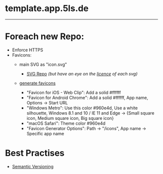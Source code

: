 # template.app.5ls.de



---

# Foreach new Repo:
- Enforce HTTPS
- Favicons:
  - main SVG as "icon.svg"
    - [SVG Repo](https://www.svgrepo.com) *(but have an eye on the [licence](https://www.svgrepo.com/page/licensing) of each svg)*
  
  - [generate favicons](https://realfavicongenerator.net/)
    - "Favicon for iOS - Web Clip": Add a solid #ffffff
    - "Favicon for Android Chrome": Add a solid #ffffff, App name, Options -> Start URL 
    - "Windows Metro": Use this color #960e4d, Use a white silhouette, Windows 8.1 and 10 / IE 11 and Edge -> {Small square icon, Medium square icon, Big square icon}
    - "macOS Safari": Theme color #960e4d
    - "Favicon Generator Options": Path -> "/icons", App name -> Specific app name



# Best Practises
- [Semantic Versioning](https://semver.org/)
